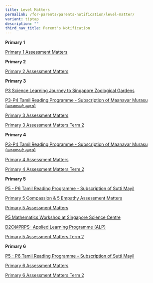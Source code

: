```yaml
---
title: Level Matters
permalink: /for-parents/parents-notification/level-matter/
variant: tiptap
description: ""
third_nav_title: Parent's Notification
---
```

<p><strong>Primary 1</strong>
</p>
<p><a href="/files/School Matter/P1_Assessment_Matters__Semester_1.pdf" rel="noopener noreferrer nofollow" target="_blank">Primary 1 Assessment Matters</a>
</p>
<p></p>
<p><strong>Primary 2</strong>
</p>
<p><a href="/files/School Matter/P2_Assessment_Matters__Semester_1.pdf" rel="noopener noreferrer nofollow" target="_blank">Primary 2 Assessment Matters</a>
</p>
<p></p>
<p><strong>Primary 3</strong>
</p>
<p><a href="/files/School Matter/letter_P3_LJ_Zoo_6_Feb_2024.pdf" rel="noopener noreferrer nofollow" target="_blank">P3 Science Learning Journey to Singapore Zoological Gardens</a>
</p>
<p><a href="/files/School Matter/TL_Newspaper_Maanavar_Murasu__Letter_to_Parent_2024.pdf" rel="noopener noreferrer nofollow" target="_blank">P3-P4 Tamil Reading Programme - Subscription of Maanavar Murasu (மாணவர் முரசு)</a>
</p>
<p><a href="/files/School Matter/2024_P3_Assessment_Matters__WA1.pdf" rel="noopener noreferrer nofollow" target="_blank">Primary 3 Assessment Matters</a>
</p>
<p><a href="/files/School Matter/2024_P3_Assessment_Matters_Term_2.pdf" rel="noopener noreferrer nofollow" target="_blank">Primary 3 Assessment Matters Term 2</a>
</p>
<p></p>
<p><strong>Primary 4</strong>
</p>
<p><a href="/files/School Matter/TL_Newspaper_Maanavar_Murasu__Letter_to_Parent_2024.pdf" rel="noopener noreferrer nofollow" target="_blank">P3-P4 Tamil Reading Programme - Subscription of Maanavar Murasu (மாணவர் முரசு)</a>
</p>
<p><a href="/files/School Matter/2024_P4_Assessment_Matters__WA1.pdf" rel="noopener noreferrer nofollow" target="_blank">Primary 4 Assessment Matters</a>
</p>
<p><a href="/files/School Matter/2024_P4_Assessment_Matters_Term_2.pdf" rel="noopener noreferrer nofollow" target="_blank">Primary 4 Assessment Matters Term 2</a>
</p>
<p></p>
<p><strong>Primary 5</strong>
</p>
<p><a href="/files/School Matter/TL_Mag__Sutti_Mayil___Letter_to_Parent_2024.pdf" rel="noopener noreferrer nofollow" target="_blank">P5 - P6 Tamil Reading Programme - Subscription of Sutti Mayil</a>
</p>
<p><a href="/files/School Matter/2024_P5_Assessment_Matters__WA1updated2Feb.pdf" rel="noopener noreferrer nofollow" target="_blank">Primary 5 Compassion &amp; 5 Empathy Assessment Matters</a>
</p>
<p><a href="/files/School Matter/2024_P5_Assessment_Matters__WA1.pdf" rel="noopener noreferrer nofollow" target="_blank">Primary 5 Assessment Matters</a>
</p>
<p><a href="/files/School Matter/PG_Letter_for_Math_Workshops_at_Science_Centre___final_.pdf" rel="noopener noreferrer nofollow" target="_blank">P5 Mathematics Workshop at Singapore Science Centre</a>
</p>
<p><a href="/files/School Matter/P5_D2C_PG_2024.pdf" rel="noopener noreferrer nofollow" target="_blank">D2C@PRPS- Applied Learning Programme (ALP)</a>
</p>
<p><a href="/files/School Matter/2024_P5_Assessment_Matters_Term_2.pdf" rel="noopener noreferrer nofollow" target="_blank">Primary 5 Assessment Matters Term 2</a>
</p>
<p></p>
<p><strong>Primary 6</strong>
</p>
<p><a href="/files/School Matter/TL_Mag__Sutti_Mayil___Letter_to_Parent_2024.pdf" rel="noopener noreferrer nofollow" target="_blank">P5 - P6 Tamil Reading Programme - Subscription of Sutti Mayil</a>
</p>
<p><a href="/files/School Matter/2024_P6_Assessment_Matters_WA1.pdf" rel="noopener noreferrer nofollow" target="_blank">Primary 6 Assessment Matters</a>
</p>
<p><a href="/files/School Matter/2024_P6_Assessment_Matters_Term_2.pdf" rel="noopener noreferrer nofollow" target="_blank">Primary 6 Assessment Matters Term 2</a>
</p>
<p></p>